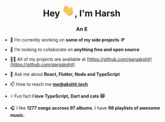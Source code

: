 <h1 align="center">Hey <img src="Hi.gif" width="40px" />, I'm Harsh</h1>
<h3 align="center">An E</h3>

- 🔭 I’m currently working on **some of my side projects :P**

- 👯 I’m looking to collaborate on **anything free and open source**

- 👨‍💻 All of my projects are available at [https://github.com/gargakshit](https://github.com/gargakshit)

- 💬 Ask me about **React, Flutter, Node and TypeScript**

- 📫 How to reach me **me@akshit.tech**

- ⚡ Fun fact **I love TypeScript, Dart and cats 😻**

- 🎧 I like **1277 songs accross 97 albums**. I have **98 playlists of awesome music.**
